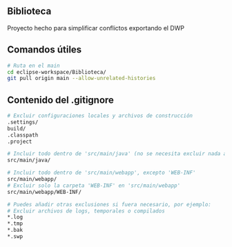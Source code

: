 ## Biblioteca
Proyecto hecho para simplificar conflictos exportando el DWP

## Comandos útiles

```bash
# Ruta en el main  
cd eclipse-workspace/Biblioteca/
git pull origin main --allow-unrelated-histories
```

## Contenido del .gitignore
```bash
# Excluir configuraciones locales y archivos de construcción
.settings/
build/
.classpath
.project

# Incluir todo dentro de 'src/main/java' (no se necesita excluir nada aquí)
src/main/java/

# Incluir todo dentro de 'src/main/webapp', excepto 'WEB-INF'
src/main/webapp/
# Excluir solo la carpeta 'WEB-INF' en 'src/main/webapp'
src/main/webapp/WEB-INF/

# Puedes añadir otras exclusiones si fuera necesario, por ejemplo:
# Excluir archivos de logs, temporales o compilados
*.log
*.tmp
*.bak
*.swp

```







